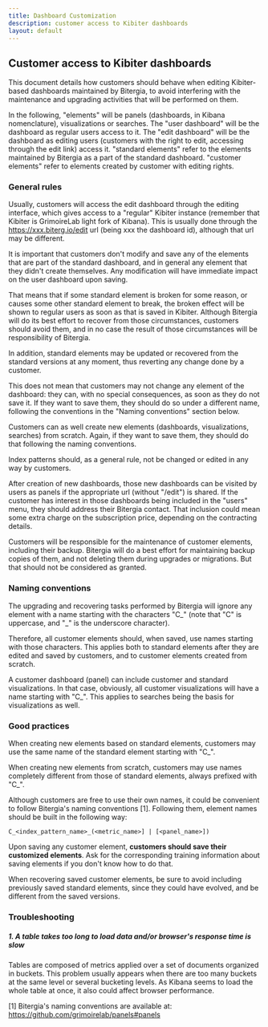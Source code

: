```yaml
---
title: Dashboard Customization
description: customer access to Kibiter dashboards
layout: default
---
```


## Customer access to Kibiter dashboards

This document details how customers should behave when editing Kibiter-based dashboards maintained by Bitergia, to avoid interfering with the maintenance and upgrading activities that will be performed on them.

In the following, "elements" will be panels (dashboards, in Kibana nomenclature), visualizations or searches. The "user dashboard" will be the dashboard as regular users access to it. The "edit dashboard" will be the dashboard as editing users (customers with the right to edit, accessing through the edit link) access it. "standard elements" refer to the elements maintained by Bitergia as a part of the standard dashboard.  "customer elements" refer to elements created by customer with editing rights.

### General rules

Usually, customers will access the edit dashboard through the editing interface, which gives access to a "regular" Kibiter instance (remember that Kibiter is GrimoireLab light fork of Kibana). This is usually done through the https://xxx.biterg.io/edit url (being xxx the dashboard id), although that url may be different.

It is important that customers don't modify and save any of the elements that are part of the standard dashboard, and in general any element that they didn't create themselves. Any modification will have immediate impact on the user dashboard upon saving.

That means that if some standard element is broken for some reason, or causes some other standard element to break, the broken effect will be shown to regular users as soon as that is saved in Kibiter. Although Bitergia will do its best effort to recover from those circumstances, customers should avoid them, and in no case the result of those circumstances will be responsibility of Bitergia.

In addition, standard elements may be updated or recovered from the standard versions at any moment, thus reverting any change done by a customer.

This does not mean that customers may not change any element of the dashboard: they can, with no special consequences, as soon as they do not save it. If they want to save them, they should do so under a different name, following the conventions in the "Naming conventions" section below.

Customers can as well create new elements (dashboards, visualizations, searches) from scratch. Again, if they want to save them, they should do that following the naming conventions.

Index patterns should, as a general rule, not be changed or edited in any way by customers.

After creation of new dashboards, those new dashboards can be visited by users as panels if the appropriate url (without "/edit") is shared. If the customer has interest in those dashboards being included in the "users" menu, they should address their Bitergia contact. That inclusion could mean some extra charge on the subscription price, depending on the contracting details.

Customers will be responsible for the maintenance of customer elements, including their backup. Bitergia will do a best effort for maintaining backup copies of them, and not deleting them during upgrades or migrations. But that should not be considered as granted.

### Naming conventions

The upgrading and recovering tasks performed by Bitergia will ignore any element with a name starting with the characters "C\_" (note that "C" is uppercase, and "\_" is the underscore character).

Therefore, all customer elements should, when saved, use names starting with those characters. This applies both to standard elements after they are edited and saved by customers, and to customer elements created from scratch.

A customer dashboard (panel) can include customer and standard visualizations. In that case, obviously, all customer visualizations will have a name starting with "C\_". This applies to searches being the basis for visualizations as well.

### Good practices

When creating new elements based on standard elements, customers may use the same name of the standard element starting with "C\_".

When creating new elements from scratch, customers may use names completely different from those of standard elements, always prefixed with "C\_".

Although customers are free to use their own names, it could be convenient to follow Bitergia's naming conventions [1]. Following them, element names should be built in the following way:
```
C_<index_pattern_name>_(<metric_name>] | [<panel_name>])
```

Upon saving any customer element, **customers should save their customized elements**. Ask for the corresponding training information about saving elements if you don't know how to do that.

When recovering saved customer elements, be sure to avoid including previously saved standard elements, since they could have evolved, and be different from the saved versions.

### Troubleshooting

##### 1. A table takes too long to load data and/or browser's response time is slow
Tables are composed of metrics applied over a set of documents organized in buckets. This problem usually appears when there are too many buckets at the same level or several bucketing levels. As Kibana seems to load the whole table at once, it also could affect browser performance.

[1] Bitergia's naming conventions are available at: https://github.com/grimoirelab/panels#panels
